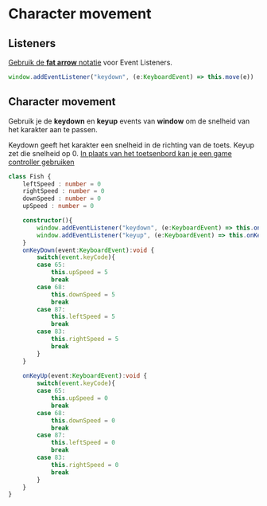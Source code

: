 # Character movement

## Listeners

[Gebruik de **fat arrow** notatie](https://developer.mozilla.org/en-US/docs/Web/JavaScript/Reference/Functions/Arrow_functions) voor Event Listeners.
```typescript
window.addEventListener("keydown", (e:KeyboardEvent) => this.move(e))
```

## Character movement

Gebruik je de **keydown** en **keyup** events van **window** om de snelheid van het karakter aan te passen. 

Keydown geeft het karakter een snelheid in de richting van de toets. Keyup zet die snelheid op 0. [In plaats van het toetsenbord kan je een game controller gebruiken](https://developer.mozilla.org/en-US/docs/Web/API/Gamepad_API/Using_the_Gamepad_API)

```typescript
class Fish {
    leftSpeed : number = 0
    rightSpeed : number = 0
    downSpeed : number = 0
    upSpeed : number = 0

    constructor(){
        window.addEventListener("keydown", (e:KeyboardEvent) => this.onKeyDown(e))
        window.addEventListener("keyup", (e:KeyboardEvent) => this.onKeyUp(e))
    }
    onKeyDown(event:KeyboardEvent):void {
        switch(event.keyCode){
        case 65:
            this.upSpeed = 5
            break
        case 68:
            this.downSpeed = 5
            break
        case 87:
            this.leftSpeed = 5
            break
        case 83:
            this.rightSpeed = 5
            break
        }
    }
    
    onKeyUp(event:KeyboardEvent):void {
        switch(event.keyCode){
        case 65:
            this.upSpeed = 0
            break
        case 68:
            this.downSpeed = 0
            break
        case 87:
            this.leftSpeed = 0
            break
        case 83:
            this.rightSpeed = 0
            break
        }
    }
}
```

